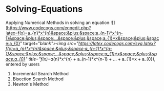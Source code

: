 # Solving-Equations
Applying Numerical Methods in solving an equation ![](https://www.codecogs.com/eqnedit.php?latex=f(x)=a_{n}*x^{n}&space;&plus;&space;a_{n-1}*x^{n-1}&space;&plus;&space;...&space;&plus;&space;a_{1}*x&space;&plus;&space;a_{0}" target="_blank"><img src="https://latex.codecogs.com/svg.latex?f(x)=a_{n}*x^{n}&space;&plus;&space;a_{n-1}*x^{n-1}&space;&plus;&space;...&space;&plus;&space;a_{1}*x&space;&plus;&space;a_{0}" title="f(x)=a_{n}*x^{n} + a_{n-1}*x^{n-1} + ... + a_{1}*x + a_{0}), entered by users

1. Incremental Search Method
2. Bisection Search Method
3. Newton's Method

